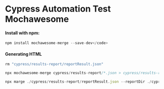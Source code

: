 # Cypress Automation Test Mochawesome

#### Install with npm:
```javascript
npm install mochawesome-merge --save-dev</code>
```

#### Generating HTML
```javascript
rm "cypress/results-report/reportResult.json"
```
```javascript
npx mochawesome-merge cypress/results-report/*.json > cypress/results-report/reportResult.json
```
```javascript
npx marge ./cypress/results-report/reportResult.json --reportDir ./cypress/results-report/ --inline
```